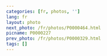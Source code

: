 ```yaml
---
categories: [fr, photos, '']
lang: fr
layout: photo
next_photo: /fr/photos/P0000464.html
picname: P0000227
prev_photo: /fr/photos/P0000329.html
tags: []
---
```

